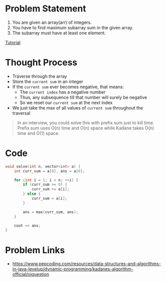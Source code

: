 # Problem Statement
1. You are given an array(arr) of integers.
2. You have to find maximum subarray sum in the given array.
3. The subarray must have at least one element.

[Tutorial](https://www.youtube.com/watch?v=VMtyGnNcdPw&list=PL-Jc9J83PIiEZvXCn-c5UIBvfT8dA-8EG&index=45)

# Thought Process
- Traverse through the array
- Store the `current sum` in an integer
- If the `current sum` ever becomes negative, that means:
  - The `current index` has a negative number
  - Thus, any subsequence till that number will surely be negative
  - So we reset our `current sum` at the next index
- We just take the max of all values of `current sum` throughout the traversal

> In an interview, you could solve this with prefix sum just to kill time. Prefix sum uses O(n) time and O(n) space while Kadane takes O(n) time and O(1) space.

# Code
```cpp
void solve(int n, vector<int> a) {
    int curr_sum = a[0], ans = a[0];

    for (int i = 1; i < n; ++i) {
        if (curr_sum >= 0) {
            curr_sum += a[i];
        } else {
            curr_sum = a[i];
        }

        ans = max(curr_sum, ans);
    }

    cout << ans;
}
```

# Problem Links
- https://www.pepcoding.com/resources/data-structures-and-algorithms-in-java-levelup/dynamic-programming/kadanes-algorithm-official/ojquestion
